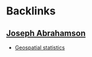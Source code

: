 
# Backlinks
## [Joseph Abrahamson](<Joseph Abrahamson.md>)
- [Geospatial statistics](<Geospatial statistics.md>)

